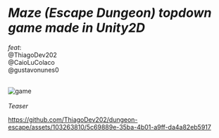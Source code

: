 # *Maze (Escape Dungeon) topdown game made in Unity2D*

*feat*:</br>
@ThiagoDev202</br>
@CaioLuColaco</br>
@gustavonunes0</br>
<br/>


![game](https://github.com/ThiagoDev202/dungeon-escape/assets/103263810/cc7234c1-721b-473d-8b83-9b50c756b184)
<br/>
<br/>
*Teaser*

https://github.com/ThiagoDev202/dungeon-escape/assets/103263810/5c69889e-35ba-4b01-a9ff-da4a82eb5917



